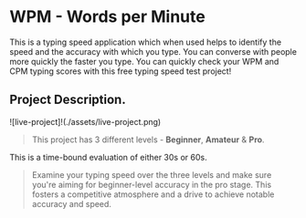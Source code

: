 # WPM  - Words per Minute

This is a typing speed application which when used helps to identify the speed and the accuracy with which you type. You can converse with people more quickly the faster you type. You can quickly check your WPM and CPM typing scores with this free typing speed test project!

## Project Description.

![live-project]!(./assets/live-project.png)

> This project has 3 different levels - **Beginner**, **Amateur** & **Pro**. 

This is a time-bound evaluation of either 30s or 60s.

> Examine your typing speed over the three levels and make sure you're aiming for beginner-level accuracy in the pro stage. This fosters a competitive atmosphere and a drive to achieve notable accuracy and speed.